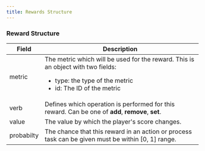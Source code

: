 ```yaml
---
title: Rewards Structure
---
```


### Reward Structure

|    Field    |    Description    |
|-------------|-------------------|
| metric      | The metric which will be used for the reward. This is an object with two fields:</br><ul><li>type: the type of the metric</li><li>id: The ID of the metric</li><ul> |
| verb        | Defines which operation is performed for this reward. Can be one of **add**, **remove**, **set**.
| value       | The value by which the player's score changes. |
| probabilty  | The chance that this reward in an action or process task can be given must be within [0, 1] range. |
